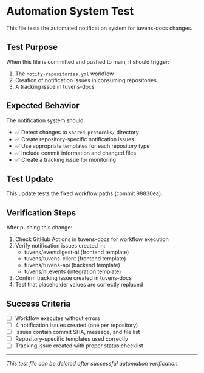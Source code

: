 # Automation System Test

This file tests the automated notification system for tuvens-docs changes.

## Test Purpose

When this file is committed and pushed to main, it should trigger:
1. The `notify-repositories.yml` workflow
2. Creation of notification issues in consuming repositories
3. A tracking issue in tuvens-docs

## Expected Behavior

The notification system should:
- ✅ Detect changes to `shared-protocols/` directory
- ✅ Create repository-specific notification issues
- ✅ Use appropriate templates for each repository type
- ✅ Include commit information and changed files
- ✅ Create a tracking issue for monitoring

## Test Update
This update tests the fixed workflow paths (commit 98830ea).

## Verification Steps

After pushing this change:
1. Check GitHub Actions in tuvens-docs for workflow execution
2. Verify notification issues created in:
   - tuvens/eventdigest-ai (frontend template)
   - tuvens/tuvens-client (frontend template)  
   - tuvens/tuvens-api (backend template)
   - tuvens/hi.events (integration template)
3. Confirm tracking issue created in tuvens-docs
4. Test that placeholder values are correctly replaced

## Success Criteria

- [ ] Workflow executes without errors
- [ ] 4 notification issues created (one per repository)
- [ ] Issues contain commit SHA, message, and file list
- [ ] Repository-specific templates used correctly
- [ ] Tracking issue created with proper status checklist

---

*This test file can be deleted after successful automation verification.*